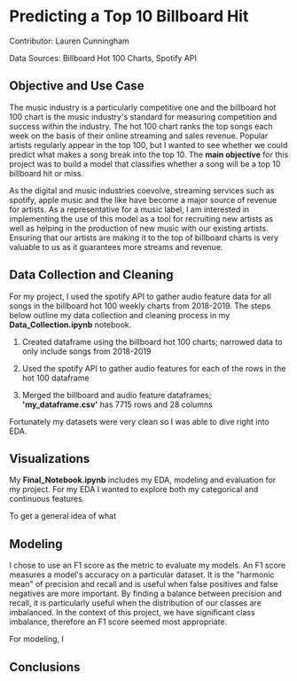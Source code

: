 # Predicting a Top 10 Billboard Hit

Contributor: Lauren Cunningham

Data Sources: Billboard Hot 100 Charts, Spotify API

## Objective and Use Case

The music industry is a particularly competitive one and the billboard hot 100 chart is the music industry's standard for measuring competition and success within the industry. The hot 100 chart ranks the top songs each week on the basis of their online streaming and sales revenue. Popular artists regularly appear in the top 100, but I wanted to see whether we could predict what makes a song break into the top 10. The **main objective** for this project was to build a model that classifies whether a song will be a top 10 billboard hit or miss.


As the digital and music industries coevolve, streaming services such as spotify, apple music and the like have become a major source of revenue for artists. As a representative for a music label, I am interested in implementing the use of this model as a tool for recruiting new artists as well as helping in the production of new music with our existing artists. Ensuring that our artists are making it to the top of billboard charts is very valuable to us as it guarantees more streams and revenue. 


## Data Collection and Cleaning 

For my project, I used the spotify API to gather audio feature data for all songs in the billboard hot 100 weekly charts from 2018-2019. The steps below outline my data collection and cleaning process in my **Data_Collection.ipynb** notebook.  

1. Created dataframe using the billboard hot 100 charts; narrowed data to only include songs from 2018-2019

2. Used the spotify API to gather audio features for each of the rows in the hot 100 dataframe

3. Merged the billboard and audio feature dataframes; **'my_dataframe.csv'** has 7715 rows and 28 columns 

Fortunately my datasets were very clean so I was able to dive right into EDA.


## Visualizations

My **Final_Notebook.ipynb** includes my EDA, modeling and evaluation for my project. For my EDA I wanted to explore both my categorical and continuous features. 

To get a general idea of what 


## Modeling 

I chose to use an F1 score as the metric to evaluate my models. An F1 score measures a model's accuracy on a particular dataset. It is the "harmonic mean" of precision and recall and is useful when false positives and false negatives are more important. By finding a balance between precision and recall, it is particularly useful when the distribution of our classes are imbalanced. In the context of this project, we have significant class imbalance, therefore an F1 score seemed most appropriate. 

For modeling, I 



## Conclusions 